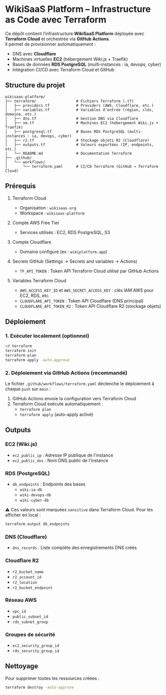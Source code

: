 #  WikiSaaS Platform – Infrastructure as Code avec Terraform

Ce dépôt contient l’infrastructure **WikiSaaS Platform** déployée avec **Terraform Cloud** et orchestrée via **GitHub Actions**.  
Il permet de provisionner automatiquement :

- DNS avec **Cloudflare**  
- Machines virtuelles **EC2** (hébergement Wiki.js + Traefik)  
- Bases de données **RDS PostgreSQL** (multi-instances : ia, devops, cyber)  
- Intégration CI/CD avec Terraform Cloud et GitHub  

## Structure du projet

```plaintext
wikisaas-platform/
├── terraform/                  # Fichiers Terraform (.tf)
│   ├── providers.tf            # Providers (AWS, Cloudflare, etc.)
│   ├── variables.tf            # Variables d’entrée (région, clés, domaine, etc.)
│   ├── dns.tf                  # Gestion DNS via Cloudflare
│   ├── vm.tf                   # Machines EC2 (hébergement Wiki.js + Traefik)
│   ├── postgresql.tf           # Bases RDS PostgreSQL (multi-instances : ia, devops, cyber)
│   ├── r2.tf                   # Stockage objets R2 (Cloudflare)
│   ├── outputs.tf              # Valeurs exportées (IP, endpoints, etc.)
│   └── README.md               # Documentation Terraform
├── .github/
│   └── workflows/
│       └── terraform.yaml      # CI/CD Terraform (GitHub → Terraform Cloud)
```

## Prérequis

1. Terraform Cloud  
   - Organisation : `wikisaas-org`  
   - Workspace : `wikisaas-platform`  

2. Compte AWS Free Tier  
   - Services utilisés : EC2, RDS PostgreSQL, S3  

3. Compte Cloudflare  
   - Domaine configuré (ex : `wikiplatform.app`)  

4. Secrets GitHub (Settings → Secrets and variables → Actions)  
   - `TF_API_TOKEN` : Token API Terraform Cloud utilisé par GitHub Actions  

5. Variables Terraform Cloud  
   - `AWS_ACCESS_KEY_ID` et `AWS_SECRET_ACCESS_KEY` : clés IAM AWS pour EC2, RDS, etc.  
   - `CLOUDFLARE_API_TOKEN` : Token API Cloudflare (DNS principal)  
   - `CLOUDFLARE_API_TOKEN_R2` : Token API Cloudflare R2 (stockage objets)  

## Déploiement

### 1. Exécuter localement (optionnel)

```bash
cd terraform
terraform init
terraform plan
terraform apply -auto-approve
```

### 2. Déploiement via GitHub Actions (recommandé)

Le fichier `.github/workflows/terraform.yaml` déclenche le déploiement à chaque `push` sur `main` :

1. GitHub Actions envoie la configuration vers Terraform Cloud  
2. Terraform Cloud exécute automatiquement :  
   - `terraform plan`  
   - `terraform apply` (auto-apply activé)  

## Outputs

### EC2 (Wiki.js)
- `ec2_public_ip` : Adresse IP publique de l’instance  
- `ec2_public_dns` : Nom DNS public de l’instance  

### RDS (PostgreSQL)
- `db_endpoints` : Endpoints des bases  
  - `wiki-ia-db`  
  - `wiki-devops-db`  
  - `wiki-cyber-db`  

⚠️ Ces valeurs sont marquées `sensitive` dans Terraform Cloud. Pour les afficher en local :  
```bash
terraform output db_endpoints
```

### DNS (Cloudflare)
- `dns_records` : Liste complète des enregistrements DNS créés  

### Cloudflare R2
- `r2_bucket_name`  
- `r2_account_id`  
- `r2_location`  
- `r2_bucket_endpoint`  

### Réseau AWS
- `vpc_id`  
- `public_subnet_id`  
- `rds_subnet_group`  

### Groupes de sécurité
- `ec2_security_group_id`  
- `rds_security_group_id`  

## Nettoyage

Pour supprimer toutes les ressources créées :

```bash
terraform destroy -auto-approve
```
